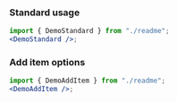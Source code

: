 ### Standard usage

```jsx harmony
import { DemoStandard } from "./readme";
<DemoStandard />;
```

### Add item options

```jsx harmony
import { DemoAddItem } from "./readme";
<DemoAddItem />;
```
